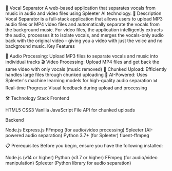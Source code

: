 🎤 Vocal Separator
A web-based application that separates vocals from music in audio and video files using Spleeter AI technology.
📝 Description
Vocal Separator is a full-stack application that allows users to upload MP3 audio files or MP4 video files and automatically separate the vocals from the background music. For video files, the application intelligently extracts the audio, processes it to isolate vocals, and merges the vocals-only audio back with the original video - giving you a video with just the voice and no background music.
Key Features

🎵 Audio Processing: Upload MP3 files to separate vocals and music into individual tracks
🎬 Video Processing: Upload MP4 files and get back the same video with only vocals (music removed)
🚀 Chunked Upload: Efficiently handles large files through chunked uploading
🤖 AI-Powered: Uses Spleeter's machine learning models for high-quality audio separation
📊 Real-time Progress: Visual feedback during upload and processing

🛠️ Technology Stack
Frontend

HTML5
CSS3
Vanilla JavaScript
File API for chunked uploads

Backend

Node.js
Express.js
FFmpeg (for audio/video processing)
Spleeter (AI-powered audio separation)
Python 3.7+ (for Spleeter)
fluent-ffmpeg

📋 Prerequisites
Before you begin, ensure you have the following installed:

Node.js (v14 or higher)
Python (v3.7 or higher)
FFmpeg (for audio/video manipulation)
Spleeter (Python library for audio separation)
